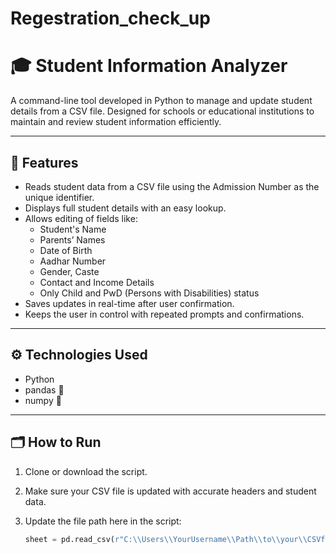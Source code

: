 #    Regestration_check_up

# 🎓 Student Information Analyzer

A command-line tool developed in Python to manage and update student details from a CSV file. Designed for schools or educational institutions to maintain and review student information efficiently.

---

## 📂 Features

- Reads student data from a CSV file using the Admission Number as the unique identifier.
- Displays full student details with an easy lookup.
- Allows editing of fields like:
  - Student's Name
  - Parents’ Names
  - Date of Birth
  - Aadhar Number
  - Gender, Caste
  - Contact and Income Details
  - Only Child and PwD (Persons with Disabilities) status
- Saves updates in real-time after user confirmation.
- Keeps the user in control with repeated prompts and confirmations.

---

## ⚙️ Technologies Used

- Python
- pandas 🐼
- numpy 🔢

---

## 🗂️ How to Run

1. Clone or download the script.
2. Make sure your CSV file is updated with accurate headers and student data.
3. Update the file path here in the script:

   ```python
   sheet = pd.read_csv(r"C:\\Users\\YourUsername\\Path\\to\\your\\CSVfile.csv", index_col='Admission Number')
